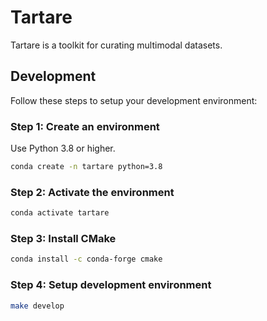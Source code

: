 # Tartare

Tartare is a toolkit for curating multimodal datasets.

## Development

Follow these steps to setup your development environment:

### Step 1: Create an environment

Use Python 3.8 or higher.

```bash
conda create -n tartare python=3.8
```

### Step 2: Activate the environment

```bash
conda activate tartare
```

### Step 3: Install CMake

```bash
conda install -c conda-forge cmake
```

### Step 4: Setup development environment

```bash
make develop
```
